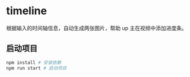 # timeline

根据输入的时间轴信息，自动生成两张图片，帮助 up 主在视频中添加进度条。

## 启动项目

```bash
npm install # 安装依赖
npm run start # 启动项目
```

